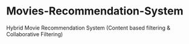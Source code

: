# Movies-Recommendation-System
Hybrid Movie Recommendation System (Content based filtering &amp; Collaborative Filtering)
